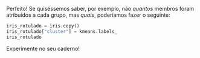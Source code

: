 Perfeito! Se quiséssemos saber, por exemplo, não _quantos_ membros foram atribuídos a cada grupo, mas _quais_, poderíamos fazer o seguinte:

```python
iris_rotulado = iris.copy()
iris_rotulado["cluster"] = kmeans.labels_
iris_rotulado
```

Experimente no seu caderno!